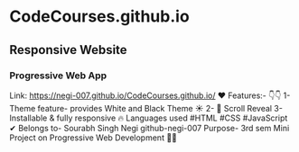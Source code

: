 # CodeCourses.github.io
## Responsive Website
### Progressive Web App
Link: https://negi-007.github.io/CodeCourses.github.io/   ❤
Features:- 👇👇
1- Theme feature- provides White and Black Theme ☀
2- 📜 Scroll Reveal 
3- Installable & fully responsive 🔥
Languages used #HTML #CSS #JavaScript ✔
Belongs to- Sourabh Singh Negi github-negi-007
Purpose- 3rd sem Mini Project on Progressive Web Development 🙏🙏
